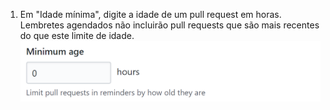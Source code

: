 1. Em "Idade mínima", digite a idade de um pull request em horas. Lembretes agendados não incluirão pull requests que são mais recentes do que este limite de idade. ![Campos de etiquetas ignoradas](/assets/images/help/settings/scheduled-reminders-min-age-field.png)
